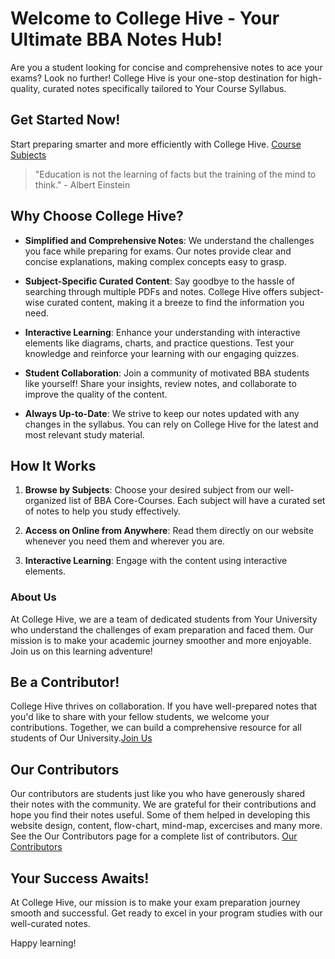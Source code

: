 <!-- # Welcome to the College Hive, A Notes Sharing Platform!

This website serves as a platform for sharing and accessing college notes on various subjects. Whether you're a student looking for study materials or a contributor willing to share your knowledge, you've come to the right place. Here's how you can make the most of this platform:

## Rules and Guidelines

- Respect Intellectual Property: Only share notes and materials that you have created or have the necessary permission to share. Plagiarism or unauthorized sharing of copyrighted content is strictly prohibited.

- Quality and Accuracy: Ensure that the notes you share are accurate, reliable, and of high quality. Proofread your work and cite your sources whenever necessary.

- Respectful Community: Maintain a friendly and supportive environment. Be respectful to fellow contributors, ask questions, provide constructive feedback, and engage in meaningful discussions.

- Organized Structure: Follow the provided folder and file structure for organizing your notes. This ensures easy navigation and helps others find the relevant materials quickly.

## How to Use

1. **Browsing Notes:** Use the navigation menu on the left to browse different subjects and units. Click on a unit to access the topics and their corresponding notes.

2. **Viewing Notes:** Click on a topic to view its content. The notes will be displayed in Markdown format, making it easy to read and understand. Feel free to explore related topics using the provided links within the notes.

3. **Contributing Notes:** If you wish to contribute your notes, follow the guidelines provided in the [Contributing](Other/contributing.md) section. Make sure to adhere to the rules and guidelines mentioned above.

4. **Searching for Notes:** If you're looking for specific content, you can use the search bar located at the top of the page. Simply enter relevant keywords, and the search feature will provide you with relevant results.

5. **Feedback and Support:** If you have any questions, feedback, or need assistance, don't hesitate to reach out to our support team. You can find contact information in the [Contact](Other/contact.md) section.

We hope you find this platform useful for your academic journey. Happy learning and sharing!



 -->

# Welcome to College Hive - Your Ultimate BBA Notes Hub!

Are you a student looking for concise and comprehensive notes to ace your exams? Look no further! College Hive is your one-stop destination for high-quality, curated notes specifically tailored to Your Course Syllabus.

## Get Started Now!

Start preparing smarter and more efficiently with College Hive. [Course Subjects](table_of_content.md)

> "Education is not the learning of facts but the training of the mind to think." - Albert Einstein


## Why Choose College Hive?

- **Simplified and Comprehensive Notes**: We understand the challenges you face while preparing for exams. Our notes provide clear and concise explanations, making complex concepts easy to grasp.

- **Subject-Specific Curated Content**: Say goodbye to the hassle of searching through multiple PDFs and notes. College Hive offers subject-wise curated content, making it a breeze to find the information you need.

- **Interactive Learning**: Enhance your understanding with interactive elements like diagrams, charts, and practice questions. Test your knowledge and reinforce your learning with our engaging quizzes.

- **Student Collaboration**: Join a community of motivated BBA students like yourself! Share your insights, review notes, and collaborate to improve the quality of the content.

- **Always Up-to-Date**: We strive to keep our notes updated with any changes in the syllabus. You can rely on College Hive for the latest and most relevant study material.

## How It Works

1. **Browse by Subjects**: Choose your desired subject from our well-organized list of BBA Core-Courses. Each subject will have a curated set of notes to help you study effectively.

2. **Access on Online from Anywhere**: Read them directly on our website whenever you need them and wherever you are.

3. **Interactive Learning**: Engage with the content using interactive elements.



### About Us

At College Hive, we are a team of dedicated students from Your University who understand the challenges of exam preparation and faced them. Our mission is to make your academic journey smoother and more enjoyable. Join us on this learning adventure!


## Be a Contributor!

College Hive thrives on collaboration. If you have well-prepared notes that you'd like to share with your fellow students, we welcome your contributions. Together, we can build a comprehensive resource for all students of Our University.[Join Us](Other/join_us.md)

## Our Contributors

Our contributors are students just like you who have generously shared their notes with the community. We are grateful for their contributions and hope you find their notes useful. Some of them helped in developing this website design, content, flow-chart, mind-map, excercises and many more. See the Our Contributors page for a complete list of contributors. [Our Contributors](Other/contributors.md)




## Your Success Awaits!

At College Hive, our mission is to make your exam preparation journey smooth and successful. Get ready to excel in your program studies with our well-curated notes.

Happy learning!


